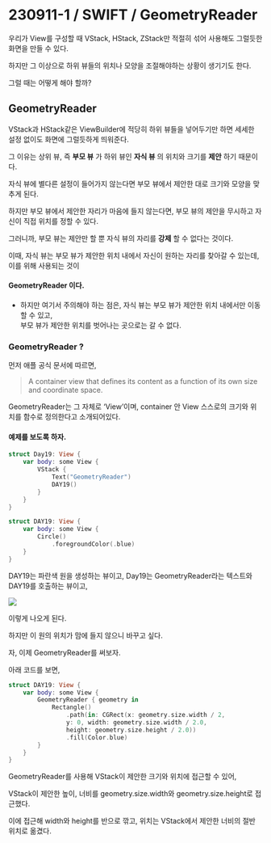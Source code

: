 # 230911-1 / SWIFT / GeometryReader

우리가 View를 구성할 때 VStack, HStack, ZStack만 적절히 섞어 사용해도 그럴듯한 화면을 만들 수 있다.

하지만 그 이상으로 하위 뷰들의 위치나 모양을 조절해야하는 상황이 생기기도 한다. 

그럴 때는 어떻게 해야 할까?

## GeometryReader

VStack과 HStack같은 ViewBuilder에 적당히 하위 뷰들을 넣어두기만 하면 세세한 설정 없이도 화면에 그럴듯하게 띄워준다.

그 이유는 상위 뷰, 즉 __부모 뷰__ 가 하위 뷰인 __자식 뷰__ 의 위치와 크기를 __제안__ 하기 때문이다.

자식 뷰에 별다른 설정이 들어가지 않는다면 부모 뷰에서 제안한 대로 크기와 모양을 맞추게 된다. 

하지만 부모 뷰에서 제안한 자리가 마음에 들지 않는다면, 부모 뷰의 제안을 무시하고 자신이 직접 위치를 정할 수 있다.

그러니까, 부모 뷰는 제안만 할 뿐 자식 뷰의 자리를 __강제__ 할 수 없다는 것이다. 

이때, 자식 뷰는 부모 뷰가 제안한 위치 내에서 자신이 원하는 자리를 찾아갈 수 있는데, 이를 위해 사용되는 것이

#### GeometryReader 이다.

- 하지만 여기서 주의해야 하는 점은, 자식 뷰는 부모 뷰가 제안한 위치 내에서만 이동할 수 있고, <br>
  부모 뷰가 제안한 위치를 벗어나는 곳으로는 갈 수 없다.

### GeometryReader ?

먼저 애플 공식 문서에 따르면, 

> A container view that defines its content as a function of its own size and coordinate space.

GeometryReader는 그 자체로 ‘View’이며, container 안 View 스스로의 크기와 위치를 함수로 정의한다고 소개되어있다.

#### 예제를 보도록 하자.

```swift
struct Day19: View {
    var body: some View {
        VStack {
            Text("GeometryReader")
            DAY19()
        }
    }
}

struct DAY19: View {
    var body: some View {
        Circle()
            .foregroundColor(.blue)
    }
}
```

DAY19는 파란색 원을 생성하는 뷰이고, Day19는 GeometryReader라는 텍스트와 DAY19를 호출하는 뷰이고,

<img src="/Users/mac/Desktop/All-Github/TIL/사진/스크린샷 2023-09-11 오후 6.21.51.png">

이렇게 나오게 된다. 

하지만 이 원의 위치가 맘에 들지 않으니 바꾸고 싶다. 

자, 이제 GeometryReader를 써보자. 

아래 코드를 보면,

```swift
struct DAY19: View {
    var body: some View {
        GeometryReader { geometry in
            Rectangle()
                .path(in: CGRect(x: geometry.size.width / 2, 
                y: 0, width: geometry.size.width / 2.0,
                height: geometry.size.height / 2.0))
                .fill(Color.blue)
        }
    }
}
```

GeometryReader를 사용해 VStack이 제안한 크기와 위치에 접근할 수 있어, 

VStack이 제안한 높이, 너비를 geometry.size.width와 geometry.size.height로 접근했다. 

이에 접근해 width와 height를 반으로 깎고, 위치는 VStack에서 제안한 너비의 절반 위치로 옮겼다.